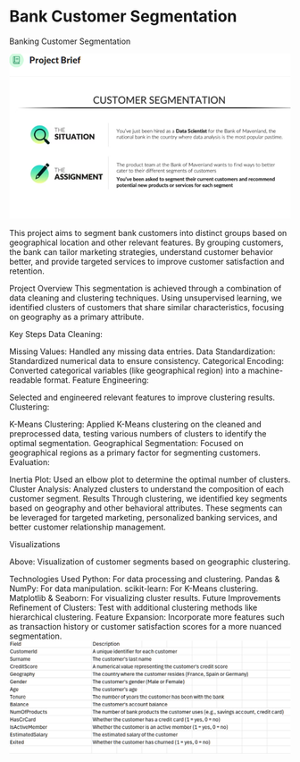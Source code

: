 # Bank Customer Segmentation
Banking Customer Segmentation

![Project Description](https://github.com/codebuilder07/bank_customer_segmentation/blob/bbc08eeae387590096487a85a4b2ccacd57369e5/project%20description.png)

This project aims to segment bank customers into distinct groups based on geographical location and other relevant features. By grouping customers, the bank can tailor marketing strategies, understand customer behavior better, and provide targeted services to improve customer satisfaction and retention.

Project Overview
This segmentation is achieved through a combination of data cleaning and clustering techniques. Using unsupervised learning, we identified clusters of customers that share similar characteristics, focusing on geography as a primary attribute.

Key Steps
Data Cleaning:

Missing Values: Handled any missing data entries.
Data Standardization: Standardized numerical data to ensure consistency.
Categorical Encoding: Converted categorical variables (like geographical region) into a machine-readable format.
Feature Engineering:

Selected and engineered relevant features to improve clustering results.
Clustering:

K-Means Clustering: Applied K-Means clustering on the cleaned and preprocessed data, testing various numbers of clusters to identify the optimal segmentation.
Geographical Segmentation: Focused on geographical regions as a primary factor for segmenting customers.
Evaluation:

Inertia Plot: Used an elbow plot to determine the optimal number of clusters.
Cluster Analysis: Analyzed clusters to understand the composition of each customer segment.
Results
Through clustering, we identified key segments based on geography and other behavioral attributes. These segments can be leveraged for targeted marketing, personalized banking services, and better customer relationship management.

Visualizations

Above: Visualization of customer segments based on geographic clustering.

Technologies Used
Python: For data processing and clustering.
Pandas & NumPy: For data manipulation.
scikit-learn: For K-Means clustering.
Matplotlib & Seaborn: For visualizing cluster results.
Future Improvements
Refinement of Clusters: Test with additional clustering methods like hierarchical clustering.
Feature Expansion: Incorporate more features such as transaction history or customer satisfaction scores for a more nuanced segmentation.
![All information about the data set:](https://github.com/codebuilder07/bank_customer_segmentation/blob/39c7db56088016ab48657f76d2c2ef973ce7ab07/data_description.png)
